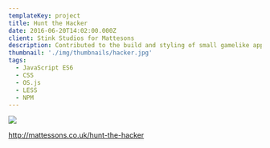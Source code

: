 ```yaml
---
templateKey: project
title: Hunt the Hacker
date: 2016-06-20T14:02:00.000Z
client: Stink Studios for Mattesons
description: Contributed to the build and styling of small gamelike apps inside an OSJS project.
thumbnail: './img/thumbnails/hacker.jpg'
tags:
  - JavaScript ES6
  - CSS
  - OS.js
  - LESS
  - NPM
---
```


![](/img/hacker.jpg)

<http://mattessons.co.uk/hunt-the-hacker>
